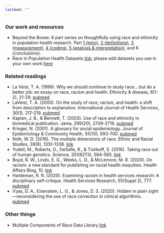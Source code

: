 ```yaml
---
lastmod: ""
---
```


### Our work and resources

+ Beyond the Boxes: 6 part series on thoughtfully using race and ethnicity in population health research. Part [1 (intro)](https://iaphs.org/beyond-the-boxes-part-1-guiding-questions-for-thoughtfully-measuring-and-interpreting-race-in-population-health-research/), [2 (definitions)](https://iaphs.org/beyond-the-boxes-part-2-defining-race-and-ethnicity/), [3 (measurement)](https://iaphs.org/beyond-the-boxes-part-3-measuring-race-and-ethnicity-to-align-with-your-research/), [4 (coding)](https://iaphs.org/beyond-the-boxes-part-4-complications-in-coding-race-and-ethnicity/), [5 (analysis & interpretation)](https://iaphs.org/beyond-the-boxes-part-5-analysis-and-interpretation-of-race-and-ethnicity/), and 6 (conclusions).
+ Race in Population Health Datasets [link](https://docs.google.com/spreadsheets/d/1yfsaCexYuQjtxuaPQXvsf7Jmm1YcIfAP2vigSJBM-Pw/edit?usp=sharing); please add datasets you use in your own work [here](https://docs.google.com/forms/d/e/1FAIpQLSd0NJpkXfUW8woOHHXuDhvU4d7KGCLr7929vKmgF-2WiRRF2Q/viewform)


### Related readings

+ La Veist, T. A. (1996). Why we should continue to study race... but do a better job: an essay on race, racism and health. Ethnicity & disease, 6(1-2), 21-29. [pubmed](https://pubmed.ncbi.nlm.nih.gov/8882833/)
+ LaVeist, T. A. (2000). On the study of race, racism, and health: a shift from description to explanation. International Journal of Health Services, 30(1), 217-219. [pubmed](https://pubmed.ncbi.nlm.nih.gov/10707307/)
+ Kaplan, J. B., & Bennett, T. (2003). Use of race and ethnicity in biomedical publication. Jama, 289(20), 2709-2716. [pubmed](https://pubmed.ncbi.nlm.nih.gov/12771118/)
+ Krieger, N. (2001). A glossary for social epidemiology. Journal of Epidemiology & Community Health, 55(10), 693-700. [pubmed](https://pubmed.ncbi.nlm.nih.gov/11553651/)
+ Roth, W. D. (2016). The multiple dimensions of race. Ethnic and Racial Studies, 39(8), 1310-1338. [link](https://doi.org/10.1080/01419870.2016.1140793)
+ Yudell, M., Roberts, D., DeSalle, R., & Tishkoff, S. (2016). Taking race out of human genetics. Science, 351(6273), 564-565. [link](https://science.sciencemag.org/content/351/6273/564)
+ Boyd, R. W., Lindo, E. G., Weeks, L. D., & McLemore, M. R. (2020). On racism: a new standard for publishing on racial health inequities. Health Affairs Blog, 10. [link](https://www.healthaffairs.org/do/10.1377/hblog20200630.939347/full/)
+ Hardeman, R. R. (2020). Examining racism in health services research: A disciplinary self‐critique. Health Services Research, 55(Suppl 2), 777. [pubmed](https://pubmed.ncbi.nlm.nih.gov/32976632/)
+ Vyas, D. A., Eisenstein, L. G., & Jones, D. S. (2020). Hidden in plain sight—reconsidering the use of race correction in clinical algorithms. [pubmed](https://pubmed.ncbi.nlm.nih.gov/32853499/)



### Other things
+ Multiple Components of Race Data Library [link](https://kinder.rice.edu/research/multiple-components-race-data-library)
